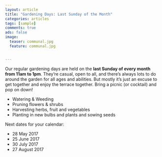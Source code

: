 ```yaml
---
layout: article
title: "Gardening Days: Last Sunday of the Month"
categories: articles
tags: [sample]
comments: true
ads: false
image:
  teaser: communal.jpg
  feature: communal.jpg


---
```


Our regular gardening days are held on the **last Sunday of every month from 11am to 1pm**. They’re casual, open to all, and there’s always lots to do around the garden for all ages and abilities. But mostly it’s just an excuse to get together and enjoy the terrace together. Bring a picnic (or cocktail) and pop on down!

+ Watering & Weeding
+ Pruning flowers & shrubs
+ Harvesting herbs, fruit and vegetables
+ Planting in new bulbs and plants and sowing seeds

Next dates for your calendar:

+ 28 May 2017
+ 25 June 2017
+ 30 July 2017
+ 27 August 2017

